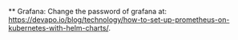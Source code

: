 ** Grafana:
Change the password of grafana at: https://devapo.io/blog/technology/how-to-set-up-prometheus-on-kubernetes-with-helm-charts/.